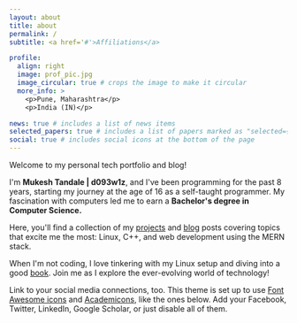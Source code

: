 ```yaml
---
layout: about
title: about
permalink: /
subtitle: <a href='#'>Affiliations</a>

profile:
  align: right
  image: prof_pic.jpg
  image_circular: true # crops the image to make it circular
  more_info: >
    <p>Pune, Maharashtra</p>
    <p>India (IN)</p>

news: true # includes a list of news items
selected_papers: true # includes a list of papers marked as "selected={true}"
social: true # includes social icons at the bottom of the page
---
```


Welcome to my personal tech portfolio and blog! 

I'm <b>Mukesh Tandale \| d093w1z</b>, and I've been programming for the past 8 years, starting my journey at the age of 16 as a self-taught programmer. My fascination with computers led me to earn a <b>Bachelor's degree in Computer Science.</b> 

Here, you'll find a collection of my [projects](/projects) and [blog](/blog) posts covering topics that excite me the most: Linux, C++, and web development using the MERN stack. 

When I'm not coding, I love tinkering with my Linux setup and diving into a good [book](/blog/tag/books). Join me as I explore the ever-evolving world of technology!



Link to your social media connections, too. This theme is set up to use [Font Awesome icons](https://fontawesome.com/) and [Academicons](https://jpswalsh.github.io/academicons/), like the ones below. Add your Facebook, Twitter, LinkedIn, Google Scholar, or just disable all of them.
